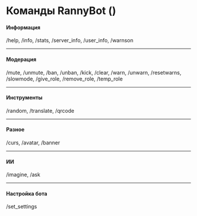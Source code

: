 # Команды RannyBot ()
#### Информация
/help, /info, /stats, /server_info, /user_info, /warnson
___
#### Модерация
/mute, /unmute, /ban, /unban, /kick, /clear, /warn, /unwarn, /resetwarns, /slowmode, /give_role, /remove_role, /temp_role
___
#### Инструменты
/random, /translate, /qrcode
___
#### Разное
/curs, /avatar, /banner
___
#### ИИ
/imagine, /ask
___
#### Настройка бота
/set_settings
